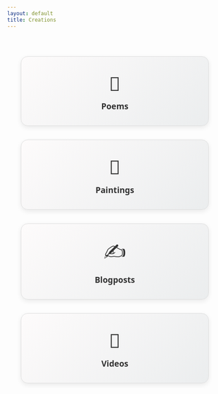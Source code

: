 ```yaml
---
layout: default
title: Creations
---
```


<style>
body {
  font-family: 'Segoe UI', Tahoma, Geneva, Verdana, sans-serif;
}

.card-grid {
  display: grid;
  grid-template-columns: repeat(auto-fit, minmax(220px, 1fr));
  gap: 2rem;
  padding: 3rem 2rem;
  max-width: 1000px;
  margin: auto;
}

.card {
  background: linear-gradient(135deg, #fdfbfb 0%, #ebedee 100%);
  border-radius: 16px;
  text-align: center;
  padding: 2rem 1rem;
  text-decoration: none;
  color: #333;
  box-shadow: 0 4px 12px rgba(0, 0, 0, 0.08);
  transition: transform 0.3s ease, box-shadow 0.3s ease;
  border: 1px solid #ddd;
}

.card:hover {
  transform: translateY(-8px);
  box-shadow: 0 8px 24px rgba(0, 0, 0, 0.1);
  background-color: #f0faff;
}

.card .icon {
  font-size: 2.8rem;
  margin-bottom: 0.6rem;
}

.card .title {
  font-size: 1.2rem;
  font-weight: bold;
}
</style>

<div class="card-grid">
  <a href="/poems" class="card">
    <div class="icon">📜</div>
    <div class="title">Poems</div>
  </a>
  <a href="/paintings" class="card">
    <div class="icon">🎨</div>
    <div class="title">Paintings</div>
  </a>
  <a href="/blogposts" class="card">
    <div class="icon">✍️</div>
    <div class="title">Blogposts</div>
  </a>
  <a href="/videos" class="card">
    <div class="icon">🎥</div>
    <div class="title">Videos</div>
  </a>
</div>
